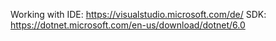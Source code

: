 Working with IDE: https://visualstudio.microsoft.com/de/
SDK: https://dotnet.microsoft.com/en-us/download/dotnet/6.0

